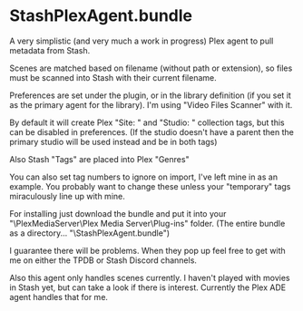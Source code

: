 # StashPlexAgent.bundle
A very simplistic (and very much a work in progress) Plex agent to pull metadata from Stash.

Scenes are matched based on filename (without path or extension), so files must be scanned into Stash with their current filename.

Preferences are set under the plugin, or in the library definition (if you set it as the primary agent for the library).  I'm using "Video Files Scanner" with it.

By default it will create Plex "Site: <STUDIO>" and "Studio: <STUDIO PARENT>" collection tags, but this can be disabled in preferences.  (If the studio doesn't have a parent then the primary studio will be used instead and be in both tags) 

Also Stash "Tags" are placed into Plex "Genres"

You can also set tag numbers to ignore on import, I've left mine in as an example.  You probably want to change these unless your "temporary" tags miraculously line up with mine. 

For installing just download the bundle and put it into your "\PlexMediaServer\Plex Media Server\Plug-ins" folder.  (The entire bundle as a directory...  "\StashPlexAgent.bundle")

I guarantee there will be problems.  When they pop up feel free to get with me on either the TPDB or Stash Discord channels.

Also this agent only handles scenes currently.  I haven't played with movies in Stash yet, but can take a look if there is interest.  Currently the Plex ADE agent handles that for me.